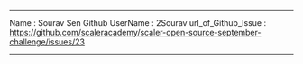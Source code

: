 ----
Name : Sourav Sen
Github UserName : 2Sourav
url_of_Github_Issue : https://github.com/scaleracademy/scaler-open-source-september-challenge/issues/23

-----

